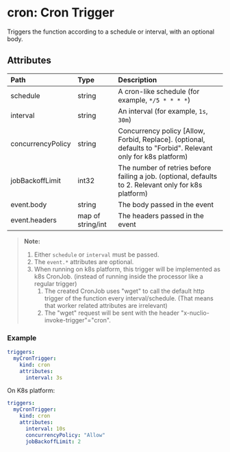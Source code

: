 # cron: Cron Trigger

Triggers the function according to a schedule or interval, with an optional body.

## Attributes

| **Path** | **Type** | **Description** |
| :--- | :--- | :--- |
| schedule | string | A cron-like schedule (for example, `*/5 * * * *`) |
| interval | string | An interval (for example, `1s`, `30m`) |
| concurrencyPolicy | string | Concurrency policy [Allow, Forbid, Replace]. (optional, defaults to "Forbid". Relevant only for k8s platform)
| jobBackoffLimit | int32 | The number of retries before failing a job. (optional, defaults to 2. Relevant only for k8s platform)
| event.body | string | The body passed in the event |
| event.headers | map of string/int | The headers passed in the event |

> **Note:**
> 1. Either `schedule` or `interval` must be passed.
> 2. The `event.*` attributes are optional.
> 3. When running on k8s platform, this trigger will be implemented as k8s CronJob. (instead of running inside the processor like a regular trigger)
>    1. The created CronJob uses "wget" to call the default http trigger of the function every interval/schedule. (That means that worker related attributes are irrelevant)
>    2. The "wget" request will be sent with the header "x-nuclio-invoke-trigger"="cron".

### Example


```yaml
triggers:
  myCronTrigger:
    kind: cron
    attributes:
      interval: 3s
```

On K8s platform:
```yaml
triggers:
  myCronTrigger:
    kind: cron
    attributes:
      interval: 10s
      concurrencyPolicy: "Allow"
      jobBackoffLimit: 2
```
